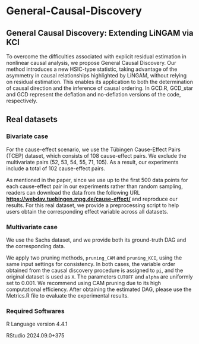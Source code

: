 # General-Causal-Discovery

## General Causal Discovery: Extending LiNGAM via KCI
To overcome the difficulties associated with explicit residual estimation in nonlinear causal analysis, we propose General Causal Discovery. Our method introduces a new HSIC-type statistic, taking advantage of the asymmetry in causal relationships highlighted by LiNGAM, without relying on residual estimation. This enables its application to both the determination of causal direction and the inference of causal ordering. In GCD.R, GCD_star and GCD represent the deflation and no-deflation versions of the code, respectively.

## Real datasets

### Bivariate case

For the cause-effect scenario, we use the Tübingen Cause-Effect Pairs (TCEP) dataset, which consists of 108 cause-effect pairs. We exclude the multivariate pairs (52, 53, 54, 55, 71, 105). As a result, our experiments include a total of 102 cause-effect pairs.

As mentioned in the paper, since we use up to the first 500 data points for each cause-effect pair in our experiments rather than random sampling, readers can download the data from the following URL **https://webdav.tuebingen.mpg.de/cause-effect/** and reproduce our results. For this real dataset, we provide a preprocessing script to help users obtain the corresponding effect variable across all datasets.

### Multivariate case

We use the Sachs dataset, and we provide both its ground-truth DAG and the corresponding data.

We apply two pruning methods, `pruning_CAM` and `pruning_KCI`, using the same input settings for consistency. In both cases, the variable order obtained from the causal discovery procedure is assigned to `pi`, and the original dataset is used as `X`. The parameters `CUTOFF` and `alpha` are uniformly set to 0.001.
We recommend using CAM pruning due to its high computational efficiency. After obtaining the estimated DAG, please use the Metrics.R file to evaluate the experimental results.

### Required Softwares

R Language version 4.4.1

RStudio 2024.09.0+375
